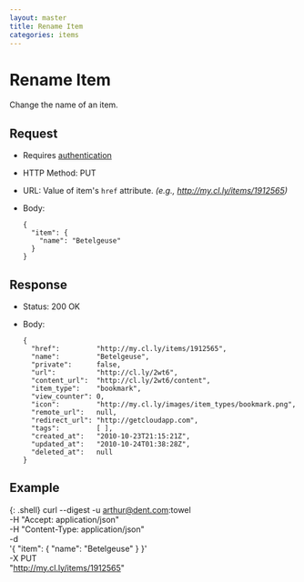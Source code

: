```yaml
---
layout: master
title: Rename Item
categories: items
---
```


# Rename Item

Change the name of an item.

## Request

- Requires [authentication](/usage/#authentication)
- HTTP Method: PUT
- URL: Value of item's `href` attribute. _(e.g., http://my.cl.ly/items/1912565)_
- Body:

      {
        "item": {
          "name": "Betelgeuse"
        }
      }

## Response

- Status: 200 OK
- Body:

      {
        "href":         "http://my.cl.ly/items/1912565",
        "name":         "Betelgeuse",
        "private":      false,
        "url":          "http://cl.ly/2wt6",
        "content_url":  "http://cl.ly/2wt6/content",
        "item_type":    "bookmark",
        "view_counter": 0,
        "icon":         "http://my.cl.ly/images/item_types/bookmark.png",
        "remote_url":   null,
        "redirect_url": "http://getcloudapp.com",
        "tags":         [ ],
        "created_at":   "2010-10-23T21:15:21Z",
        "updated_at":   "2010-10-24T01:38:28Z",
        "deleted_at":   null
      }

## Example

{: .shell}
    curl --digest -u arthur@dent.com:towel \
         -H "Accept: application/json" \
         -H "Content-Type: application/json" \
         -d \
           '{
              "item": {
                "name": "Betelgeuse"
              }
            }' \
         -X PUT \
         "http://my.cl.ly/items/1912565"
